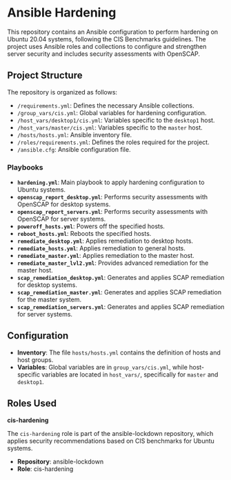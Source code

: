 # Ansible Hardening

This repository contains an Ansible configuration to perform hardening on Ubuntu 20.04 systems, following the CIS Benchmarks guidelines. The project uses Ansible roles and collections to configure and strengthen server security and includes security assessments with OpenSCAP.

## Project Structure

The repository is organized as follows:

- `/requirements.yml`: Defines the necessary Ansible collections.
- `/group_vars/cis.yml`: Global variables for hardening configuration.
- `/host_vars/desktop1/cis.yml`: Variables specific to the `desktop1` host.
- `/host_vars/master/cis.yml`: Variables specific to the `master` host.
- `/hosts/hosts.yml`: Ansible inventory file.
- `/roles/requirements.yml`: Defines the roles required for the project.
- `/ansible.cfg`: Ansible configuration file.

### Playbooks

- **`hardening.yml`**: Main playbook to apply hardening configuration to Ubuntu systems.
- **`openscap_report_desktop.yml`**: Performs security assessments with OpenSCAP for desktop systems.
- **`openscap_report_servers.yml`**: Performs security assessments with OpenSCAP for server systems.
- **`poweroff_hosts.yml`**: Powers off the specified hosts.
- **`reboot_hosts.yml`**: Reboots the specified hosts.
- **`remediate_desktop.yml`**: Applies remediation to desktop hosts.
- **`remediate_hosts.yml`**: Applies remediation to general hosts.
- **`remediate_master.yml`**: Applies remediation to the master host.
- **`remediate_master_lvl2.yml`**: Provides advanced remediation for the master host.
- **`scap_remediation_desktop.yml`**: Generates and applies SCAP remediation for desktop systems.
- **`scap_remediation_master.yml`**: Generates and applies SCAP remediation for the master system.
- **`scap_remediation_servers.yml`**: Generates and applies SCAP remediation for server systems.

## Configuration

- **Inventory**: The file `hosts/hosts.yml` contains the definition of hosts and host groups.
- **Variables**: Global variables are in `group_vars/cis.yml`, while host-specific variables are located in `host_vars/`, specifically for `master` and `desktop1`.

## Roles Used

**cis-hardening**

The `cis-hardening` role is part of the ansible-lockdown repository, which applies security recommendations based on CIS benchmarks for Ubuntu systems.

- **Repository**: ansible-lockdown
- **Role**: cis-hardening
